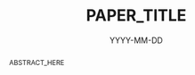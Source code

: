 ---
title: "PAPER_TITLE"
authors:
- Hanlin Sun
- OTHER_AUTHORS
date: "YYYY-MM-DD"
doi: "DOI_HERE"

# Publication type.
# 0 = Uncategorized
# 1 = Conference paper
# 2 = Journal article
# 3 = Preprint / Working Paper
publication_types: ["2"]

# Publication name and optional abbreviated publication name.
publication: "JOURNAL_NAME"
publication_short: ""

abstract: "ABSTRACT_HERE"

# Links (uncomment lines below)
url_pdf: 'PDF_LINK'
url_code: ''
url_dataset: ''
url_poster: ''
url_project: ''
url_slides: ''
url_source: ''
url_video: ''

# Custom links
links:
- name: arXiv
  url: ARXIV_LINK
- name: DOI
  url: DOI_LINK

# Featured image
image:
  caption: ''
  focal_point: ''
  preview_only: false

# Cite
cite: >
  @article{CITATION_KEY,
    title = {PAPER_TITLE},
    author = {AUTHORS_BIB},
    journal = {JOURNAL_NAME},
    year = {YEAR},
    doi = {DOI_HERE}
  }
---